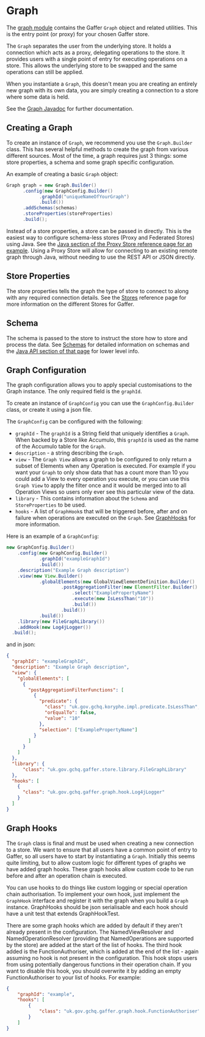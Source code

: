 # Graph

The [graph module](https://github.com/gchq/Gaffer/tree/master/core/graph) contains the Gaffer `Graph` object and related utilities. This is the entry point (or proxy) for your chosen Gaffer store.

The `Graph` separates the user from the underlying store. It holds a connection which acts as a proxy, delegating operations to the store.
It provides users with a single point of entry for executing operations on a store. This allows the underlying store to be swapped and the same operations can still be applied.

When you instantiate a `Graph`, this doesn't mean you are creating an entirely new graph with its own data, you are simply creating a connection to a store where some data is held.

See the [Graph Javadoc](https://gchq.github.io/Gaffer/uk/gov/gchq/gaffer/graph/package-summary.html) for further documentation.

## Creating a Graph

To create an instance of `Graph`, we recommend you use the `Graph.Builder` class. This has several helpful methods to create the graph from various different sources.
Most of the time, a graph requires just 3 things: some store properties, a schema and some graph specific configuration.

An example of creating a basic `Graph` object:

```java
Graph graph = new Graph.Builder()
      .config(new GraphConfig.Builder()
            .graphId("uniqueNameOfYourGraph")
            .build())
      .addSchemas(schemas)
      .storeProperties(storeProperties)
      .build();
```

Instead of a store properties, a store can be passed in directly. This is the easiest way to configure schema-less stores (Proxy and Federated Stores) using Java. See the [Java section of the Proxy Store reference page for an example](../../../administration-guide/gaffer-stores/proxy-store.md#using-a-proxystore-from-java). Using a Proxy Store will allow for connecting to an existing remote graph through Java, without needing to use the REST API or JSON directly.

## Store Properties
The store properties tells the graph the type of store to connect to along with any required connection details. See the [Stores](../../../administration-guide/gaffer-stores/store-guide.md) reference page for more information on the different Stores for Gaffer.

## Schema
The schema is passed to the store to instruct the store how to store and process the data.
See [Schemas](../../../administration-guide/gaffer-config/schema.md) for detailed information on schemas and the [Java API section of that page](../../../administration-guide/gaffer-config/schema.md#java-api) for lower level info.

## Graph Configuration
The graph configuration allows you to apply special customisations to the Graph instance. The only required field is the `graphId`.

To create an instance of `GraphConfig` you can use the `GraphConfig.Builder` class, or create it using a json file.

The `GraphConfig` can be configured with the following:

 - `graphId` - The `graphId` is a String field that uniquely identifies a `Graph`. When backed by a Store like Accumulo, this `graphId` is used as the name of the Accumulo table for the `Graph`.
 - `description` - a string describing the `Graph`.
 - `view` - The `Graph View` allows a graph to be configured to only return a subset of Elements when any Operation is executed. For example if you want your `Graph` to only show data that has a count more than 10 you could add a View to every operation you execute, or you can use this `Graph View` to apply the filter once and it would be merged into to all Operation Views so users only ever see this particular view of the data.
 - `library` - This contains information about the `Schema` and `StoreProperties` to be used.
 - `hooks` - A list of `GraphHook`s that will be triggered before, after and on failure when operations are executed on the `Graph`. See [GraphHooks](#graph-hooks) for more information.

Here is an example of a `GraphConfig`:

```java
new GraphConfig.Builder()
    .config(new GraphConfig.Builder()
            .graphId("exampleGraphId")
            .build())
    .description("Example Graph description")
    .view(new View.Builder()
            .globalElements(new GlobalViewElementDefinition.Builder()
                    .postAggregationFilter(new ElementFilter.Builder()
                        .select("ExamplePropertyName")
                        .execute(new IsLessThan("10"))
                        .build())
                    .build())
            .build())
    .library(new FileGraphLibrary())
    .addHook(new Log4jLogger())
  .build();
```

and in json:

```json
{
  "graphId": "exampleGraphId",
  "description": "Example Graph description",
  "view": {
    "globalElements": [
      {
        "postAggregationFilterFunctions": [
          {
            "predicate": {
              "class": "uk.gov.gchq.koryphe.impl.predicate.IsLessThan",
              "orEqualTo": false,
              "value": "10"
            },
            "selection": ["ExamplePropertyName"]
          }
        ]
      }
    ]
  },
  "library": {
      "class": "uk.gov.gchq.gaffer.store.library.FileGraphLibrary"
  },
  "hooks": [
    {
      "class": "uk.gov.gchq.gaffer.graph.hook.Log4jLogger"
    }
  ]
}
```

## Graph Hooks
The `Graph` class is final and must be used when creating a new connection to a store. We want to ensure that all users have a common point of entry to Gaffer, so all users have to start by instantiating a `Graph`.
Initially this seems quite limiting, but to allow custom logic for different types of graphs we have added graph hooks. These graph hooks allow custom code to be run before and after an operation chain is executed.

You can use hooks to do things like custom logging or special operation chain authorisation. To implement your own hook, just implement the `GraphHook` interface and register it with the graph when you build a `Graph` instance.
GraphHooks should be json serialisable and each hook should have a unit test that extends GraphHookTest.

There are some graph hooks which are added by default if they aren't already present in the configuration. The NamedViewResolver and NamedOperationResolver (providing that NamedOperations are supported by the store) are added at the start of the list of hooks.
The third hook added is the FunctionAuthoriser, which is added at the end of the list - again assuming no hook is not present in the configuration. This hook stops users from using potentially dangerous functions in their operation chain.
If you want to disable this hook, you should overwrite it by adding an empty FunctionAuthoriser to your list of hooks. For example:

```json
{
    "graphId": "example",
    "hooks": [
        {
            "class": "uk.gov.gchq.gaffer.graph.hook.FunctionAuthoriser"
        }
    ]
}
```
